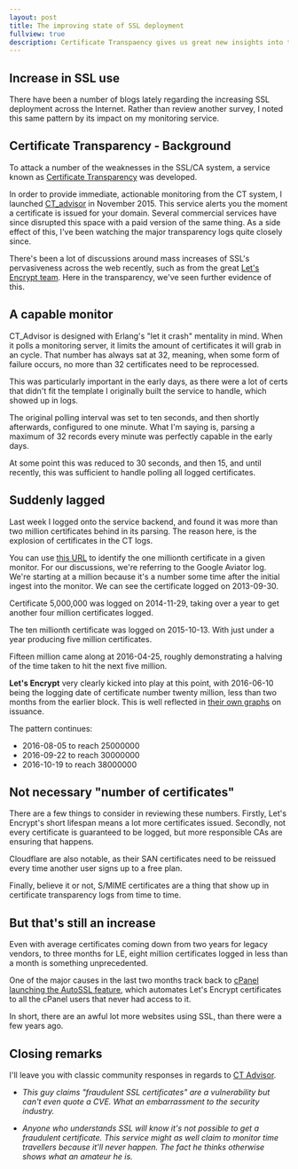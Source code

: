 ```yaml
---
layout: post
title: The improving state of SSL deployment
fullview: true
description: Certificate Transpaency gives us great new insights into the increasing deployment of SSL certificates
---
```


## Increase in SSL use

There have been a number of blogs lately regarding the increasing SSL deployment across the Internet. Rather than review another survey, I noted this same pattern by its impact on my monitoring service.

## Certificate Transparency - Background

To attack a number of the weaknesses in the SSL/CA system, a service known as [Certificate Transparency](https://www.certificate-transparency.org/) was developed.


In order to provide immediate, actionable monitoring from the CT system, I launched [CT_advisor](https://ctadvisor.lolware.net) in November 2015. This service alerts you the moment a certificate is issued for your domain. Several commercial services have since disrupted this space with a paid version of the same thing. As a side effect of this, I've been watching the major transparency logs quite closely since.

There's been a lot of discussions around mass increases of SSL's pervasiveness across the web recently, such as from the great [Let's Encrypt team](https://letsencrypt.org/2016/06/22/https-progress-june-2016.html). Here in the transparency, we've seen further evidence of this.

## A capable monitor

CT_Advisor is designed with Erlang's "let it crash" mentality in mind. When it polls a monitoring server, it limits the amount of certificates it will grab in an cycle. That number has always sat at 32, meaning, when some form of failure occurs, no more than 32 certificates need to be reprocessed.

This was particularly important in the early days, as there were a lot of certs that didn't fit the template I originally built the service to handle, which showed up in logs.

The original polling interval was set to ten seconds, and then shortly afterwards, configured to one minute. What I'm saying is, parsing a maximum of 32 records every minute was perfectly capable in the early days.

At some point this was reduced to 30 seconds, and then 15, and until recently, this was sufficient to handle polling all logged certificates.

## Suddenly lagged

Last week I logged onto the service backend, and found it was more than two million certificates behind in its parsing. The reason here, is the explosion of certificates in the CT logs.

You can use [this URL](https://crt.sh/?ctid=1000000) to identify the one millionth certificate in a given monitor. For our discussions, we're referring to the Google Aviator log. We're starting at a million because it's a number some time after the initial ingest into the monitor. We can see the certificate logged on 2013-09-30.

Certificate 5,000,000 was logged on 2014-11-29, taking over a year to get another four million certificates logged.

The ten millionth certificate was logged on 2015-10-13. With just under a year producing five million certificates.

Fifteen million came along at 2016-04-25, roughly demonstrating a halving of the time taken to hit the next five million.

**Let's Encrypt** very clearly kicked into play at this point, with 2016-06-10 being the logging date of certificate number twenty million, less than two months from the earlier block. This is well reflected in [their own graphs](https://letsencrypt.org/images/le-certs-issued-june-22-2016.png) on issuance.

The pattern continues:

- 2016-08-05 to reach 25000000
- 2016-09-22 to reach 30000000
- 2016-10-19 to reach 38000000

## Not necessary "number of certificates"

There are a few things to consider in reviewing these numbers. Firstly, Let's Encrypt's short lifespan means a lot more certificates issued. Secondly, not every certificate is guaranteed to be logged, but more responsible CAs are ensuring that happens.

Cloudflare are also notable, as their SAN certificates need to be reissued every time another user signs up to a free plan.

Finally, believe it or not, S/MIME certificates are a thing that show up in certificate transparency logs from time to time.

## But that's still an increase

Even with average certificates coming down from two years for legacy vendors, to three months for LE, eight million certificates logged in less than a month is something unprecedented.

One of the major causes in the last two months track back to [cPanel launching the AutoSSL feature](https://blog.cpanel.com/announcing-cpanel-whms-official-lets-encrypt-with-autossl-plugin/), which automates Let's Encrypt certificates to all the cPanel users that never had access to it.

In short, there are an awful lot more websites using SSL, than there were a few years ago.

## Closing remarks

I'll leave you with classic community responses in regards to [CT Advisor](http://ctadvisor.lolware.net).

- *This guy claims "fraudulent SSL certificates" are a vulnerability but can't even quote a CVE. What an embarrassment to the security industry.*

- *Anyone who understands SSL will know it's not possible to get a fraudulent certificate. This service might as well claim to monitor time travellers because it'll never happen. The fact he thinks otherwise shows what an amateur he is.*

